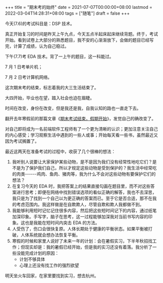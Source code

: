 +++
title = "期末考的始终"
date = 2021-07-07T00:00:00+08:00
lastmod = 2022-03-04T14:28:31+08:00
tags = ["随笔"]
draft = false
+++

今天(7.6)的考试科目是：DSP 技术。

真正开始复习的时间是昨天上午九点，今天五点半起床起床继续背题。终于，考试开始。看到试卷上大部分的熟悉题目，我不安的心渐渐放下，会做的题目已经写完，计算了成绩，认为自己稳过。

下午(7.7)考 EDA 技术。背了一上午的题目，这一科能过。

7 月 1 日考单片机；

7 月 2 日考计算机网络。

这次期末考的结束，标志着我的大三生活结束了。

大四开始，毕业也在望，踏入社会也迫在眉睫。

时间在改变，身份在改变，但是我还是我，自我认知的路也一直走下去。

翻开去年寒假前的那篇文章《[期末考试结束，假期开始](/posts/final-exam-ends-holiday-starts/)》，发觉自己的确改变了。

对自己即将成为一名前端软件工程师有了一个更为清晰的认识；更加注意关注自己的内心感受；学习观察生活中遇到的一些人或事；开始每天看一些书，虽然最近又因为考试搁置了。

最近这两天在准备考试的过程中，收获了几个很棒的想法：

1.  我听别人说要让大家保护某些动物，是不是因为我们没有经常性地吃它们？是不是为了保护我们自己，所以才规定这些动物是受到保护的？我生活中经常吃的肉类------鸡肉、鱼肉、猪肉等，我为什么不会对这些动物有要保护它们的想法？
2.  在复习今天的 EDA 时，我把答案上的结果直接勾画在题目里，而不对这些答案进行思考；即便在网络中找到错误选项的看似正确的解答，我也不去深思，我只是为了找到一个自己以为更正确的答案而已。至于它是否合适，那不在我的考虑范围内。我这样做是在自欺欺人，尽管自欺和欺人我都做不到。
3.  我能够利用短时记忆记住很多内容，然后把这些短时间记下的内容，通过纸笔加深印象。手写字，脑子在思考，这一过程能够加深我对当前书写内容的印象。这也是我能在短时间内突击 EDA 的方法。
4.  人受伤了，伤口会很快复原。人体长期处于健康的平衡状态。如果平衡被打破，人体系统就会想办法恢复平衡。
5.  寒假的时候和家里人说好了未来一年的计划：会在暑假实习，下半年秋招找工作；但现实却是：我的暑假已经开始，但是我的实习还没有着落。我分析了一些没能完成计划的原因：
    -   计划不够具体
    -   心理上还没有找工作的强烈欲望

明天坐火车回家，在家里要找到实习，想去杭州。
